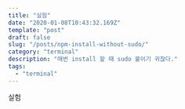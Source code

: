 ```yaml
---
title: "실험"
date: "2020-01-08T10:43:32.169Z"
template: "post"
draft: false
slug: "/posts/npm-install-without-sudo/"
category: "terminal"
description: "매번 install 할 때 sudo 붙이기 귀찮다."
tags:
  - "terminal"
---
```


실험
